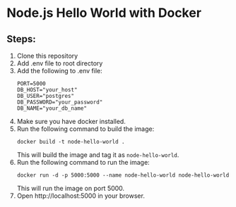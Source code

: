 # Node.js Hello World with Docker

## Steps:
 1. Clone this repository
 2. Add .env file to root directory
 3. Add the following to .env file:
    ```
    PORT=5000
    DB_HOST="your_host"
    DB_USER="postgres"
    DB_PASSWORD="your_password"
    DB_NAME="your_db_name"
    ```
 4. Make sure you have docker installed. 
 5. Run the following command to build the image:
    ```
    docker build -t node-hello-world .
    ```
    This will build the image and tag it as `node-hello-world`.
 6. Run the following command to run the image:
    ```
    docker run -d -p 5000:5000 --name node-hello-world node-hello-world
    ```
    This will run the image on port 5000.
 7. Open http://localhost:5000 in your browser.
